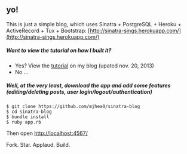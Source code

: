 ## yo!

This is just a simple blog, which uses Sinatra + PostgreSQL + Heroku + ActiveRecord + Tux + Bootstrap: [http://sinatra-sings.herokuapp.com/](http://sinatra-sings.herokuapp.com/)

##### Want to view the tutorial on how I built it? 

- Yes? View the [tutorial](http://mherman.org/blog/2013/06/08/designing-with-class-sinatra-plus-postgresql-plus-heroku/) on my blog (upated nov. 20, 2013)
- No ...

##### Well, at the very least, download the app and add some features (editing/deleting posts, user login/logout/authentication)

    $ git clone https://github.com/mjhea0/sinatra-blog
    $ cd sinatra-blog
    $ bundle install
    $ ruby app.rb                 

Then open [http://localhost:4567/](http://localhost:4567/)

Fork. Star. Applaud. Build.

